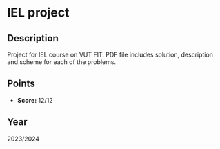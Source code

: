 # IEL project

## Description
Project for IEL course on VUT FIT. PDF file includes solution, description and scheme for each of the problems. 

## Points
- **Score:** 12/12

## Year
2023/2024
